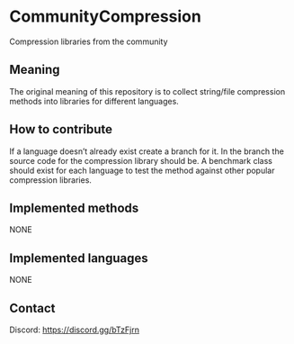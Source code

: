 # CommunityCompression
Compression libraries from the community


## Meaning
The original meaning of this repository is to collect string/file compression methods into libraries for different languages.

## How to contribute 
If a language doesn’t already exist create a branch for it. 
In the branch the source code for the compression library should be. A benchmark class should exist for each language to test the method against other popular compression libraries.

## Implemented methods
NONE

## Implemented languages
NONE

## Contact
Discord: https://discord.gg/bTzFjrn
